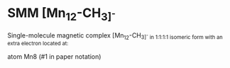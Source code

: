 # SMM [Mn<sub>12</sub>-CH<sub>3]<sup>-</sup>

Single-molecule magnetic complex [Mn<sub>12</sub>-CH<sub>3]<sup>-</sup> in 1:1:1:1 isomeric form with an extra electron located at:

   atom Mn8  (#1 in paper notation)
